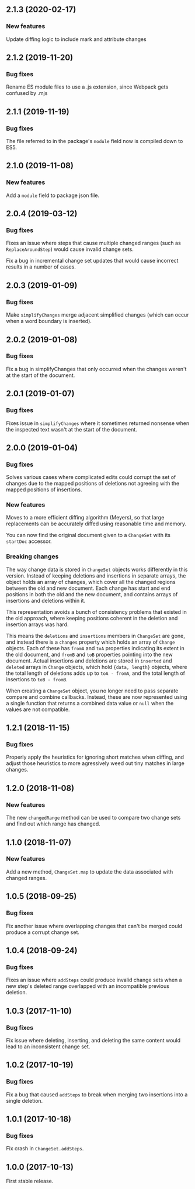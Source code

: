 ## 2.1.3 (2020-02-17)

### New features

Update diffing logic to include mark and attribute changes

## 2.1.2 (2019-11-20)

### Bug fixes

Rename ES module files to use a .js extension, since Webpack gets confused by .mjs

## 2.1.1 (2019-11-19)

### Bug fixes

The file referred to in the package's `module` field now is compiled down to ES5.

## 2.1.0 (2019-11-08)

### New features

Add a `module` field to package json file.

## 2.0.4 (2019-03-12)

### Bug fixes

Fixes an issue where steps that cause multiple changed ranges (such as `ReplaceAroundStep`) would cause invalid change sets.

Fix a bug in incremental change set updates that would cause incorrect results in a number of cases.

## 2.0.3 (2019-01-09)

### Bug fixes

Make `simplifyChanges` merge adjacent simplified changes (which can occur when a word boundary is inserted).

## 2.0.2 (2019-01-08)

### Bug fixes

Fix a bug in simplifyChanges that only occurred when the changes weren't at the start of the document.

## 2.0.1 (2019-01-07)

### Bug fixes

Fixes issue in `simplifyChanges` where it sometimes returned nonsense when the inspected text wasn't at the start of the document.

## 2.0.0 (2019-01-04)

### Bug fixes

Solves various cases where complicated edits could corrupt the set of changes due to the mapped positions of deletions not agreeing with the mapped positions of insertions.

### New features

Moves to a more efficient diffing algorithm (Meyers), so that large replacements can be accurately diffed using reasonable time and memory.

You can now find the original document given to a `ChangeSet` with its `startDoc` accessor.

### Breaking changes

The way change data is stored in `ChangeSet` objects works differently in this version. Instead of keeping deletions and insertions in separate arrays, the object holds an array of changes, which cover all the changed regions between the old and new document. Each change has start and end positions in both the old and the new document, and contains arrays of insertions and deletions within it.

This representation avoids a bunch of consistency problems that existed in the old approach, where keeping positions coherent in the deletion and insertion arrays was hard.

This means the `deletions` and `insertions` members in `ChangeSet` are gone, and instead there is a `changes` property which holds an array of `Change` objects. Each of these has `fromA` and `toA` properties indicating its extent in the old document, and `fromB` and `toB` properties pointing into the new document. Actual insertions and deletions are stored in `inserted` and `deleted` arrays in `Change` objects, which hold `{data, length}` objects, where the total length of deletions adds up to `toA - fromA`, and the total length of insertions to `toB - fromB`.

When creating a `ChangeSet` object, you no longer need to pass separate compare and combine callbacks. Instead, these are now represented using a single function that returns a combined data value or `null` when the values are not compatible.

## 1.2.1 (2018-11-15)

### Bug fixes

Properly apply the heuristics for ignoring short matches when diffing, and adjust those heuristics to more agressively weed out tiny matches in large changes.

## 1.2.0 (2018-11-08)

### New features

The new `changedRange` method can be used to compare two change sets and find out which range has changed.

## 1.1.0 (2018-11-07)

### New features

Add a new method, `ChangeSet.map` to update the data associated with changed ranges.

## 1.0.5 (2018-09-25)

### Bug fixes

Fix another issue where overlapping changes that can't be merged could produce a corrupt change set.

## 1.0.4 (2018-09-24)

### Bug fixes

Fixes an issue where `addSteps` could produce invalid change sets when a new step's deleted range overlapped with an incompatible previous deletion.

## 1.0.3 (2017-11-10)

### Bug fixes

Fix issue where deleting, inserting, and deleting the same content would lead to an inconsistent change set.

## 1.0.2 (2017-10-19)

### Bug fixes

Fix a bug that caused `addSteps` to break when merging two insertions into a single deletion.

## 1.0.1 (2017-10-18)

### Bug fixes

Fix crash in `ChangeSet.addSteps`.

## 1.0.0 (2017-10-13)

First stable release.
